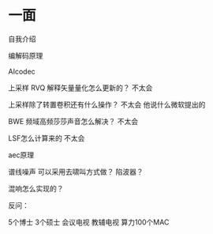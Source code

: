 
# 一面

自我介绍

编解码原理

AIcodec

上采样 RVQ  解释矢量量化怎么更新的？ 不太会 

上采样除了转置卷积还有什么操作？ 不太会 他说什么微软提出的 

BWE 频域高频莎莎声音怎么解决？ 不太会

LSF怎么计算来的  不太会

aec原理

谱线噪声 可以采用去啸叫方式做？ 陷波器？

混响怎么实现的？

反问：

5个博士 3个硕士 会议电视 教辅电视 算力100个MAC